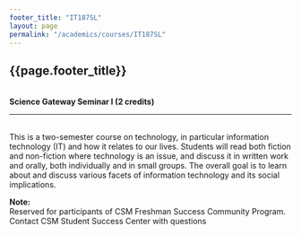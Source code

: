 ```yaml
---
footer_title: "IT187SL"
layout: page
permalink: "/academics/courses/IT187SL"
---
```


## {{page.footer_title}}

\
**Science Gateway Seminar I (2 credits)**

---

\
This is a two-semester course on technology, in particular information technology (IT) and how it relates to our lives. Students will read both fiction and non-fiction where technology is an issue, and discuss it in written work and orally, both individually and in small groups. The overall goal is to learn about and discuss various facets of information technology and its social implications.

**Note:**
\
Reserved for participants of CSM Freshman Success Community Program. Contact CSM Student Success Center with questions
